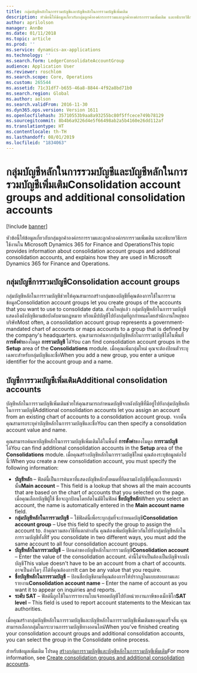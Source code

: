 ```yaml
---
title: กลุ่มบัญชีหลักในการรวมบัญชีและบัญชีหลักในการรวมบัญชีเพิ่มเติม
description: หัวข้อนี้ให้ข้อมูลเกี่ยวกับกลุ่มลูกค้าองค์กรการรวมและลูกค้าองค์กรการรวมเพิ่มเติม และอธิบายวิธีการใช้งานใน Microsoft Dynamics 365 for Finance and Operations
author: aprilolson
manager: AnnBe
ms.date: 01/11/2018
ms.topic: article
ms.prod: ''
ms.service: dynamics-ax-applications
ms.technology: ''
ms.search.form: LedgerConsolidateAccountGroup
audience: Application User
ms.reviewer: roschlom
ms.search.scope: Core, Operations
ms.custom: 265544
ms.assetid: 71c31df7-b655-46a8-8844-4f92a8bd71b0
ms.search.region: Global
ms.author: aolson
ms.search.validFrom: 2016-11-30
ms.dyn365.ops.version: Version 1611
ms.openlocfilehash: 35710553b9aa8a93255bc80f5ffcece749b78129
ms.sourcegitcommit: 8b4b6a9226d4e5f66498ab2a5b4160e26dd112af
ms.translationtype: HT
ms.contentlocale: th-TH
ms.lasthandoff: 08/01/2019
ms.locfileid: "1834063"
---
```

# <a name="consolidation-account-groups-and-additional-consolidation-accounts"></a><span data-ttu-id="bd9e5-103">กลุ่มบัญชีหลักในการรวมบัญชีและบัญชีหลักในการรวมบัญชีเพิ่มเติม</span><span class="sxs-lookup"><span data-stu-id="bd9e5-103">Consolidation account groups and additional consolidation accounts</span></span>

[!include [banner](../includes/banner.md)]

<span data-ttu-id="bd9e5-104">หัวข้อนี้ให้ข้อมูลเกี่ยวกับกลุ่มลูกค้าองค์กรการรวมและลูกค้าองค์กรการรวมเพิ่มเติม และอธิบายวิธีการใช้งานใน Microsoft Dynamics 365 for Finance and Operations</span><span class="sxs-lookup"><span data-stu-id="bd9e5-104">This topic provides information about consolidation account groups and additional consolidation accounts, and explains how they are used in Microsoft Dynamics 365 for Finance and Operations.</span></span>

<a name="consolidation-account-groups"></a><span data-ttu-id="bd9e5-105">กลุ่มบัญชีการรวมบัญชี</span><span class="sxs-lookup"><span data-stu-id="bd9e5-105">Consolidation account groups</span></span>
----------------------------

<span data-ttu-id="bd9e5-106">กลุ่มบัญชีหลักในการรวมบัญชีช่วยให้คุณสามารถสร้างกลุ่มของบัญชีที่คุณต้องการใช้ในการรวมข้อมูล</span><span class="sxs-lookup"><span data-stu-id="bd9e5-106">Consolidation account groups let you create groups of the accounts that you want to use to consolidate data.</span></span> <span data-ttu-id="bd9e5-107">ส่วนใหญ่แล้ว กลุ่มบัญชีหลักในการรวมบัญชีแสดงถึงผังบัญชีตามข้อบังคับตามกฎหมาย หรือแม็ปบัญชีไปยังกลุ่มที่ถูกกำหนดโดยสำนักงานใหญ่ของบริษัท</span><span class="sxs-lookup"><span data-stu-id="bd9e5-107">Most often, a consolidation account group represents a government-mandated chart of accounts or maps accounts to a group that is defined by the company's headquarters.</span></span> <span data-ttu-id="bd9e5-108">คุณสามารถค้นหากลุ่มบัญชีหลักในการรวมบัญชีได้ในพื้นที่ **การตั้งค่า**ของโมดูล **การรวมบัญชี** ได้</span><span class="sxs-lookup"><span data-stu-id="bd9e5-108">You can find consolidation account groups in the **Setup** area of the **Consolidations** module.</span></span> <span data-ttu-id="bd9e5-109">เมื่อคุณเพิ่มกลุ่มใหม่ คุณจะต้องป้อนตัวระบุเฉพาะสำหรับกลุ่มบัญชีและชื่อ</span><span class="sxs-lookup"><span data-stu-id="bd9e5-109">When you add a new group, you enter a unique identifier for the account group and a name.</span></span>

## <a name="additional-consolidation-accounts"></a><span data-ttu-id="bd9e5-110">บัญชีการรวมบัญชีเพิ่มเติม</span><span class="sxs-lookup"><span data-stu-id="bd9e5-110">Additional consolidation accounts</span></span>
<span data-ttu-id="bd9e5-111">บัญชีหลักในการรวมบัญชีเพิ่มเติมช่วยให้คุณสามารถกำหนดบัญชีจากผังบัญชีที่มีอยู่ไปยังกลุ่มบัญชีหลักในการรวมบัญชี</span><span class="sxs-lookup"><span data-stu-id="bd9e5-111">Additional consolidation accounts let you assign an account from an existing chart of accounts to a consolidation account group.</span></span> <span data-ttu-id="bd9e5-112">จากนั้นคุณสามารถระบุค่าบัญชีหลักในการรวมบัญชีและชื่อ</span><span class="sxs-lookup"><span data-stu-id="bd9e5-112">You can then specify a consolidation account value and name.</span></span> 

<span data-ttu-id="bd9e5-113">คุณสามารถค้นหาบัญชีหลักในการรวมบัญชีเพิ่มเติมได้ในพื้นที่ **การตั้งค่า**ของโมดูล **การรวมบัญชี** ได้</span><span class="sxs-lookup"><span data-stu-id="bd9e5-113">You can find additional consolidation accounts in the **Setup** area of the **Consolidations** module.</span></span> <span data-ttu-id="bd9e5-114">เมื่อคุณสร้างบัญชีหลักในการรวมบัญชีใหม่ คุณต้องระบุข้อมูลต่อไปนี้:</span><span class="sxs-lookup"><span data-stu-id="bd9e5-114">When you create a new consolidation account, you must specify the following information:</span></span>

-   <span data-ttu-id="bd9e5-115">**บัญชีหลัก** – ฟิลด์นี้เป็นการค้นหาที่แสดงบัญชีหลักทั้งหมดที่ยึดตามผังบัญชีที่คุณเลือกบนหน้านั้น</span><span class="sxs-lookup"><span data-stu-id="bd9e5-115">**Main account** – This field is a lookup that shows all the main accounts that are based on the chart of accounts that you selected on the page.</span></span> <span data-ttu-id="bd9e5-116">เมื่อคุณเลือกบัญชีผู้ใช้ ชื่อจะถูกป้อนโดยอัตโนมัติในฟิลด์ **ชื่อบัญชีหลัก**</span><span class="sxs-lookup"><span data-stu-id="bd9e5-116">When you select an account, the name is automatically entered in the **Main account name** field.</span></span>
-   <span data-ttu-id="bd9e5-117">**กลุ่มบัญชีหลักในการรวมบัญชี** – ใช้ฟิลด์นี้เพื่อระบุกลุ่มที่จะกำหนดบัญชี</span><span class="sxs-lookup"><span data-stu-id="bd9e5-117">**Consolidation account group** – Use this field to specify the group to assign the account to.</span></span> <span data-ttu-id="bd9e5-118">ถ้าคุณรวมสองวิธีที่แตกต่างกัน คุณต้องเพิ่มบัญชีเดียวกันไปยังกลุ่มบัญชีหลักในการรวมบัญชีทั้งสี่</span><span class="sxs-lookup"><span data-stu-id="bd9e5-118">If you consolidate in two different ways, you must add the same account to all four consolidation account groups.</span></span>
-   <span data-ttu-id="bd9e5-119">**บัญชีหลักในการรวมบัญชี** – ป้อนค่าของบัญชีหลักในการรวมบัญชี</span><span class="sxs-lookup"><span data-stu-id="bd9e5-119">**Consolidation account** – Enter the value of the consolidation account.</span></span> <span data-ttu-id="bd9e5-120">ค่านี้ไม่จำเป็นต้องเป็นบัญชีจากผังบัญชี</span><span class="sxs-lookup"><span data-stu-id="bd9e5-120">This value doesn't have to be an account from a chart of accounts.</span></span> <span data-ttu-id="bd9e5-121">อาจเป็นค่าใดๆ ก็ได้ที่คุณต้องการ</span><span class="sxs-lookup"><span data-stu-id="bd9e5-121">It can be any value that you require.</span></span>
-   <span data-ttu-id="bd9e5-122">**ชื่อบัญชีหลักในการรวมบัญชี** – ป้อนชื่อบัญชีตามที่คุณต้องการให้ปรากฏในแบบสอบถามและรายงาน</span><span class="sxs-lookup"><span data-stu-id="bd9e5-122">**Consolidation account name** – Enter the name of account as you want it to appear on inquiries and reports.</span></span>
-   <span data-ttu-id="bd9e5-123">**ระดับ SAT** – ฟิลด์นี้ถูกใช้ในการรายงานใบแจ้งยอดบัญชีไปยังหน่วยงานภาษีของเม็กซิโก</span><span class="sxs-lookup"><span data-stu-id="bd9e5-123">**SAT level** – This field is used to report account statements to the Mexican tax authorities.</span></span> 

<span data-ttu-id="bd9e5-124">เมื่อคุณสร้างกลุ่มบัญชีหลักในการรวมบัญชีและบัญชีหลักในการรวมบัญชีเพิ่มเติมของคุณเสร็จสิ้น คุณสามารถเลือกกลุ่มในกระบวนการรวมบัญชีทางออนไลน์</span><span class="sxs-lookup"><span data-stu-id="bd9e5-124">When you've finished creating your consolidation account groups and additional consolidation accounts, you can select the group in the Consolidate online process.</span></span>


<span data-ttu-id="bd9e5-125">สำหรับข้อมูลเพิ่มเติม โปรดดู [สร้างกลุ่มการรวมบัญชีและบัญชีหลักในการรวมบัญชีเพิ่มเติม](../general-ledger/tasks/create-consolidation-groups.md)</span><span class="sxs-lookup"><span data-stu-id="bd9e5-125">For more information, see [Create consolidation groups and additional consolidation accounts](../general-ledger/tasks/create-consolidation-groups.md).</span></span> 



